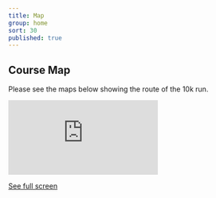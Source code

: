 ```yaml
---
title: Map
group: home
sort: 30
published: true
---
```



## Course Map

Please see the maps below showing the route of the 10k run.

<iframe class="race-map" frameBorder="0" src="http://umap.openstreetmap.fr/en/map/abington-10k-and-fun-run_40202?scaleControl=false&miniMap=false&scrollWheelZoom=false&zoomControl=true&allowEdit=false&moreControl=true&datalayersControl=true&onLoadPanel=undefined&captionBar=false"></iframe><p><a href="http://umap.openstreetmap.fr/en/map/abington-10k-and-fun-run_40202">See full screen</a></p>
